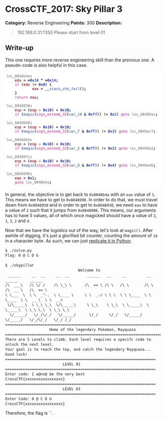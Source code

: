 # CrossCTF_2017: Sky Pillar 3

**Category:** Reverse Engineering
**Points:** 300
**Description:**

>192.168.0.31:1350 Please start from level 01

## Write-up
This one requires more reverse engineering skill than the previous one. A pseudo-code is also helpful in this case.

![Screenshot](screenshot.png)

In general, the objective is to get back to `0x8048b4a` with an `eax` value of `1`. This means we have to get to `0x8048998`. In order to do that, we must travel down from `0x8048930` and in order to get to `0x8048930`, we need `eax` to have a value of `2` such that it jumps from `0x8048906`. This means, our arguments has to have 5 values, all of which once magicked should have a value of `2`, `1`, `3`, `2` and `4`.

Now that we have the logistics out of the way, let's look at `magic()`. After awhile of digging, it's just a glorified bit counter, counting the amount of `1`s in a character byte. As such, we can just [replicate it in Python](solve.py).

    $ ./solve.py 
    Flag: 0 @ C D G

    $ ./skypillar
                                     Welcome to                                    
     ______     __  __     __  __        ______   __     __         __         ______     ______
    /\  ___\   /\ \/ /    /\ \_\ \      /\  == \ /\ \   /\ \       /\ \       /\  __ \   /\  == \
    \ \___  \  \ \  _"-.  \ \____ \     \ \  _-/ \ \ \  \ \ \____  \ \ \____  \ \  __ \  \ \  __<
     \/\_____\  \ \_\ \_\  \/\_____\     \ \_\    \ \_\  \ \_____\  \ \_____\  \ \_\ \_\  \ \_\ \_\
      \/_____/   \/_/\/_/   \/_____/      \/_/     \/_/   \/_____/   \/_____/   \/_/\/_/   \/_/ /_/
    ================================================================================
                        Home of the legendary Pokemon, Rayquaza                          
    ================================================================================
    There are 5 Levels to climb. Each level requires a specifc code to unlock the next level.
    Your goal is to reach the top, and catch the legendary Rayquaza... Good luck!
    ====================================================================
                              LEVEL 01                                  
    ====================================================================
    Enter code: I w@nn@ be the very best
    CrossCTF{xxxxxxxxxxxxxxxxx}
    ====================================================================
                              LEVEL 03                                  
    ====================================================================
    Enter Code: 0 @ C D G
    CrossCTF{xxxxxxxxxxxxxxxxx}

Therefore, the flag is ``.
